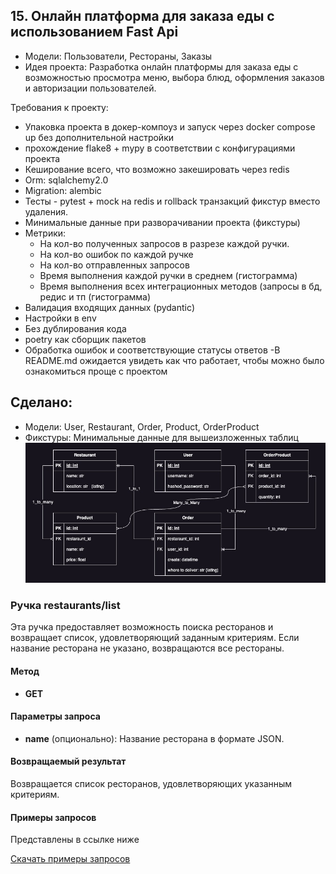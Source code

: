 ## 15. Онлайн платформа для заказа еды с использованием Fast Api
- Модели: Пользователи, Рестораны, Заказы
- Идея проекта: Разработка онлайн платформы для заказа еды с возможностью просмотра меню, выбора блюд, оформления заказов и авторизации пользователей.

Требования к проекту:
- Упаковка проекта в докер-компоуз и запуск через docker compose up без дополнительной настройки
- прохождение flake8 + mypy в соответствии с конфигурациями проекта
- Кеширование всего, что возможно закешировать через redis
- Orm:  sqlalchemy2.0
- Migration: alembic
- Тесты - pytest + mock на redis и rollback транзакций фикстур вместо удаления.
- Минимальные данные при разворачивании проекта (фикстуры)
- Метрики: 
  - На кол-во полученных запросов в разрезе каждой ручки.
  - На кол-во ошибок по каждой ручке
  - На кол-во отправленных запросов
  - Время выполнения каждой ручки в среднем (гистограмма)
  - Время выполнения всех интеграционных методов (запросы в бд, редис и тп (гистограмма)
- Валидация входящих данных (pydantic)
- Настройки в env
- Без дублирования кода
- poetry как сборщик пакетов
- Обработка ошибок и соответствующие статусы ответов
-В README.md ожидается увидеть как что работает, чтобы можно было ознакомиться проще с проектом

 ## Сделано:
- Модели: User, Restaurant, Order, Product, OrderProduct
- Фикстуры: Минимальные данные для вышеизложенных таблиц
![Схема базы данных](readme/restaurant_schema.jpg)

### Ручка restaurants/list

Эта ручка предоставляет возможность поиска ресторанов и возвращает список, удовлетворяющий заданным критериям. Если название ресторана не указано, возвращаются все рестораны.

#### Метод
- **GET**

#### Параметры запроса
- **name** (опционально): Название ресторана в формате JSON.

#### Возвращаемый результат
Возвращается список ресторанов, удовлетворяющих указанным критериям.

#### Примеры запросов
Представлены в ссылке ниже

[Cкачать примеры запросов](./readme/req_example.json)
